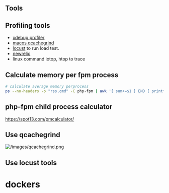 ## Tools

## Profiling tools
- [xdebug profiler](https://xdebug.org/docs/profiler)
- [macos qcachegrind](https://formulae.brew.sh/formula/qcachegrind)
- [locust](https://docs.locust.io/en/stable/what-is-locust.html) to run load test.
- [newrelic](https://newrelic.com/)
- linux command iotop, htop to trace

## Calculate memory per fpm process

```bash
# calculate average memory perprocess
ps --no-headers -o "rss,cmd" -C php-fpm | awk '{ sum+=$1 } END { printf ("%d%s\n", sum/NR/1024,"M") }'
```

## php-fpm child process calculator

https://spot13.com/pmcalculator/


## Use qcachegrind

![/images/qcachegrind.png](/images/qcachegrind.png)

## Use locust tools

# dockers
